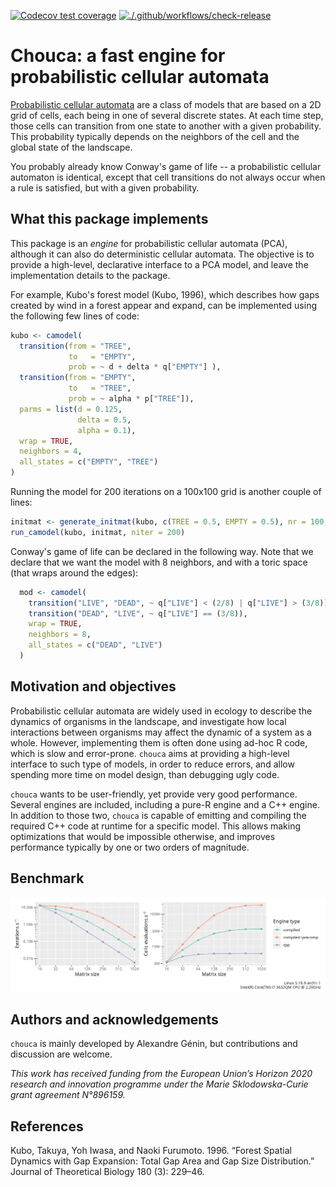 
<!-- badges: start -->
[![Codecov test coverage](https://codecov.io/gh/alexgenin/chouca/branch/master/graph/badge.svg)](https://app.codecov.io/gh/alexgenin/chouca?branch=master)
[![./.github/workflows/check-release](https://github.com/alexgenin/chouca/actions/workflows/./.github/workflows/check-release.yaml/badge.svg)](https://github.com/alexgenin/chouca/actions/workflows/./.github/workflows/check-release.yaml)
<!-- badges: end -->

# Chouca: a fast engine for probabilistic cellular automata 

[Probabilistic cellular automata](https://en.wikipedia.org/wiki/Stochastic_cellular_automaton) are a class of models that are based on a 2D grid of cells, each being in one of several discrete states. At each time step, those cells can 
transition from one state to another with a given probability. This probability typically
depends on the neighbors of the cell and the global state of the landscape. 

You probably already know Conway's game of life -- a probabilistic cellular automaton 
is identical, except that cell transitions do not always occur when a rule is satisfied, 
but with a given probability.

## What this package implements 

This package is an *engine* for probabilistic cellular automata (PCA), although it can 
also do deterministic cellular automata. The objective is to provide a high-level, 
declarative interface to a PCA model, and leave the implementation details to the 
package. 

For example, Kubo's forest model (Kubo, 1996), which describes how gaps created by wind 
in a forest appear and expand, can be implemented using the following few lines 
of code: 

```r
kubo <- camodel( 
  transition(from = "TREE", 
             to   = "EMPTY", 
             prob = ~ d + delta * q["EMPTY"] ), 
  transition(from = "EMPTY", 
             to   = "TREE", 
             prob = ~ alpha * p["TREE"]), 
  parms = list(d = 0.125, 
               delta = 0.5, 
               alpha = 0.1), 
  wrap = TRUE, 
  neighbors = 4, 
  all_states = c("EMPTY", "TREE")
)
```

Running the model for 200 iterations on a 100x100 grid is another couple of lines: 

```r
initmat <- generate_initmat(kubo, c(TREE = 0.5, EMPTY = 0.5), nr = 100, nc = 100)
run_camodel(kubo, initmat, niter = 200)
```

Conway's game of life can be declared in the following way. Note that we declare that 
we want the model with 8 neighbors, and with a toric space (that wraps around the 
edges):

```r
  mod <- camodel( 
    transition("LIVE", "DEAD", ~ q["LIVE"] < (2/8) | q["LIVE"] > (3/8)), 
    transition("DEAD", "LIVE", ~ q["LIVE"] == (3/8)), 
    wrap = TRUE, 
    neighbors = 8, 
    all_states = c("DEAD", "LIVE")
  )
```

## Motivation and objectives

Probabilistic cellular automata are widely used in ecology to describe the dynamics of 
organisms in the landscape, and investigate how local interactions between organisms may 
affect the dynamic of a system as a whole. However, implementing them is often done using 
ad-hoc R code, which is slow and error-prone. `chouca` aims at providing a high-level 
interface to such type of models, in order to reduce errors, and allow spending more time 
on model design, than debugging ugly code. 

`chouca` wants to be user-friendly, yet provide very good performance. Several engines are 
included, including a pure-R engine and a C++ engine. In addition to those two, `chouca` 
is capable of emitting and compiling the required C++ code at runtime for a specific 
model. This allows making optimizations that would be impossible otherwise, and improves 
performance typically by one or two orders of magnitude.



## Benchmark 

![benchmark_results](./benchmarks_last_commit.png)


## Authors and acknowledgements 

`chouca` is mainly developed by Alexandre Génin, but contributions and discussion are 
welcome. 

*This work has received funding from the European Union’s Horizon 2020 research and innovation programme under the Marie Sklodowska-Curie grant agreement N°896159.*



## References 

Kubo, Takuya, Yoh Iwasa, and Naoki Furumoto. 1996. “Forest Spatial Dynamics with Gap Expansion: Total Gap Area and Gap Size Distribution.” Journal of Theoretical Biology 180 (3): 229–46.
